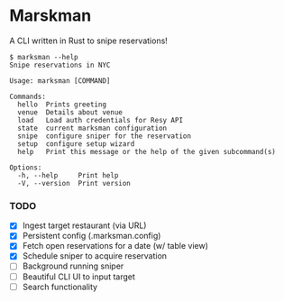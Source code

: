# Marskman
A CLI written in Rust to snipe reservations!

```
$ marksman --help
Snipe reservations in NYC

Usage: marksman [COMMAND]

Commands:
  hello  Prints greeting
  venue  Details about venue
  load   Load auth credentials for Resy API
  state  current marksman configuration
  snipe  configure sniper for the reservation
  setup  configure setup wizard
  help   Print this message or the help of the given subcommand(s)

Options:
  -h, --help     Print help
  -V, --version  Print version
```

### TODO 

- [X] Ingest target restaurant (via URL)
- [X] Persistent config (.marksman.config)
- [X] Fetch open reservations for a date (w/ table view)
- [X] Schedule sniper to acquire reservation
- [ ] Background running sniper 
- [ ] Beautiful CLI UI to input target
- [ ] Search functionality
